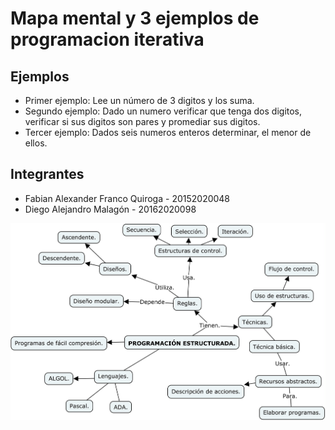 # Mapa mental y 3 ejemplos de programacion iterativa
## Ejemplos

- Primer ejemplo: Lee un número de 3 digitos y los suma.
- Segundo ejemplo: Dado un numero verificar que tenga dos digitos, verificar si sus digitos son pares y promediar sus digitos.
- Tercer ejemplo: Dados seis numeros enteros determinar, el menor de ellos.

## Integrantes

- Fabian Alexander Franco Quiroga - 20152020048 
- Diego Alejandro Malagón - 20162020098

![img](https://github.com/Favii4/Mapa-mental-y-3-ejemplos-de-programaci-n-iterativa/blob/master/Mapa%20Mental.jpg?raw=true)
